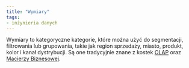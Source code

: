 ```yaml
---
title: "Wymiary"
tags:
- inżynieria danych
---
```

Wymiary to kategoryczne kategorie, które można użyć do segmentacji, filtrowania lub grupowania, takie jak region sprzedaży, miasto, produkt, kolor i kanał dystrybucji. Są one tradycyjnie znane z kostek [OLAP](notes/olap.md) oraz [Macierzy Biznesowej](notes/bus%20matrix.md).
